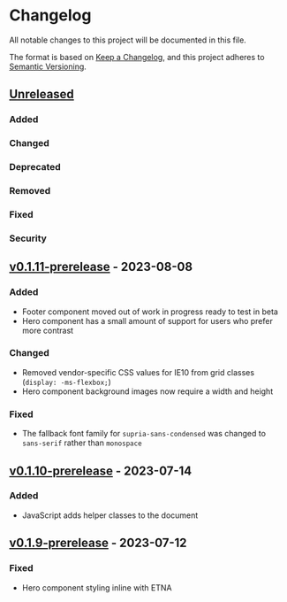 # Changelog

All notable changes to this project will be documented in this file.

The format is based on [Keep a Changelog](https://keepachangelog.com/en/1.1.0/),
and this project adheres to [Semantic Versioning](https://semver.org/spec/v2.0.0.html).

## [Unreleased]

### Added
### Changed

### Deprecated
### Removed
### Fixed
### Security

## [v0.1.11-prerelease] - 2023-08-08

### Added

- Footer component moved out of work in progress ready to test in beta
- Hero component has a small amount of support for users who prefer more contrast

### Changed

- Removed vendor-specific CSS values for IE10 from grid classes (`display: -ms-flexbox;`)
- Hero component background images now require a width and height
### Fixed

- The fallback font family for `supria-sans-condensed` was changed to `sans-serif` rather than `monospace`

## [v0.1.10-prerelease] - 2023-07-14

### Added

- JavaScript adds helper classes to the document

## [v0.1.9-prerelease] - 2023-07-12

### Fixed

- Hero component styling inline with ETNA


[unreleased]: https://github.com/nationalarchives/tna-frontend/compare/v0.1.11-prerelease...HEAD
[v0.1.11-prerelease]: https://github.com/nationalarchives/tna-frontend/compare/v0.1.10-prerelease...v0.1.11-prerelease
[v0.1.10-prerelease]: https://github.com/nationalarchives/tna-frontend/compare/v0.1.9-prerelease...v0.1.10-prerelease
[v0.1.9-prerelease]: https://github.com/nationalarchives/tna-frontend/releases/tag/v0.1.9-prerelease
